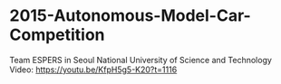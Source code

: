 # 2015-Autonomous-Model-Car-Competition

Team ESPERS in Seoul National University of Science and Technology
Video: https://youtu.be/KfpH5g5-K20?t=1116
